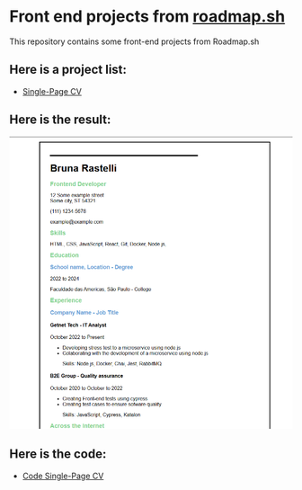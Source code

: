 # Front end projects from [roadmap.sh](#https://roadmap.sh/frontend/projects)

This repository contains some front-end projects from Roadmap.sh

## Here is a project list: 
- [Single-Page CV](https://roadmap.sh/projects/single-page-cv)
## Here is the result:
![Single-Page CV](/Frontend/single-page-cv/assets/result-cv.PNG)

## Here is the code:
- [Code Single-Page CV](https://roadmap.sh/projects/single-page-cvhttps://github.com/akinghill/roadmap.sh-solutions/blob/main/Frontend%20Projects/01-single-page-cv/index.html)